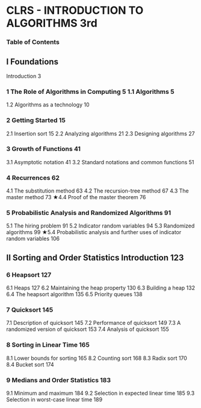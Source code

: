 # CLRS - INTRODUCTION TO ALGORITHMS 3rd

### Table of Contents

## I Foundations
Introduction 3
###  1 The Role of Algorithms in Computing 5 1.1 Algorithms 5
1.2 Algorithms as a technology 10
### 2 Getting Started 15
2.1 Insertion sort 15
2.2 Analyzing algorithms 21
2.3 Designing algorithms 27
### 3 Growth of Functions 41
3.1 Asymptotic notation 41
3.2 Standard notations and common functions 51
### 4 Recurrences 62
4.1 The substitution method 63
4.2 The recursion-tree method 67 
4.3 The master method 73
★4.4 Proof of the master theorem 76
### 5 Probabilistic Analysis and Randomized Algorithms 91
5.1 The hiring problem 91
5.2 Indicator random variables 94
5.3 Randomized algorithms 99
★5.4 Probabilistic analysis and further uses of indicator random variables 106


## II Sorting and Order Statistics Introduction 123
### 6 Heapsort 127
6.1 Heaps 127
6.2 Maintaining the heap property 130
6.3 Building a heap 132
6.4 The heapsort algorithm 135
6.5 Priority queues 138
### 7 Quicksort 145
7.1 Description of quicksort 145
7.2 Performance of quicksort 149
7.3 A randomized version of quicksort 153
7.4 Analysis of quicksort 155
### 8 Sorting in Linear Time 165
8.1 Lower bounds for sorting 165
8.2 Counting sort 168
8.3 Radix sort 170
8.4 Bucket sort 174
### 9 Medians and Order Statistics 183
9.1 Minimum and maximum 184
9.2 Selection in expected linear time 185
9.3 Selection in worst-case linear time 189
